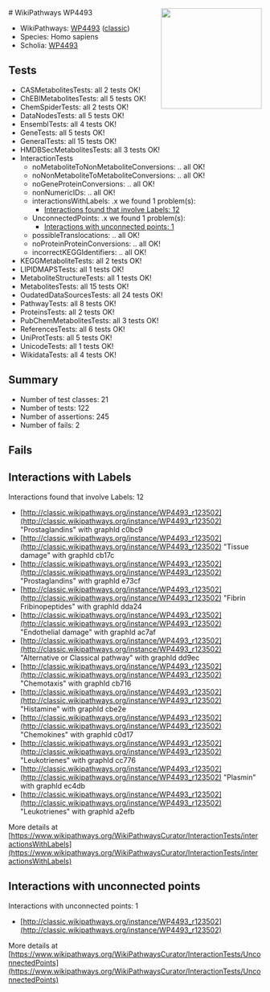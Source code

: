 <img style="float: right; width: 200px" src="https://upload.wikimedia.org/wikipedia/commons/thumb/8/83/Wplogo_with_text_500.png/640px-Wplogo_with_text_500.png" />
# WikiPathways WP4493

* WikiPathways: [WP4493](https://wikipathways.org/pathways/WP4493) ([classic](https://classic.wikipathways.org/instance/WP4493))
* Species: Homo sapiens
* Scholia: [WP4493](https://scholia.toolforge.org/wikipathways/WP4493)
## Tests
* CASMetabolitesTests: all 2 tests OK!
* ChEBIMetabolitesTests: all 5 tests OK!
* ChemSpiderTests: all 2 tests OK!
* DataNodesTests: all 5 tests OK!
* EnsemblTests: all 4 tests OK!
* GeneTests: all 5 tests OK!
* GeneralTests: all 15 tests OK!
* HMDBSecMetabolitesTests: all 3 tests OK!
* InteractionTests
    * noMetaboliteToNonMetaboliteConversions: .. all OK!
    * noNonMetaboliteToMetaboliteConversions: .. all OK!
    * noGeneProteinConversions: .. all OK!
    * nonNumericIDs: .. all OK!
    * interactionsWithLabels: .x we found 1 problem(s):
        * [Interactions found that involve Labels: 12](#fe97a8ba)
    * UnconnectedPoints: .x we found 1 problem(s):
        * [Interactions with unconnected points: 1](#35a61ad9)
    * possibleTranslocations: .. all OK!
    * noProteinProteinConversions: .. all OK!
    * incorrectKEGGIdentifiers: .. all OK!
* KEGGMetaboliteTests: all 2 tests OK!
* LIPIDMAPSTests: all 1 tests OK!
* MetaboliteStructureTests: all 1 tests OK!
* MetabolitesTests: all 15 tests OK!
* OudatedDataSourcesTests: all 24 tests OK!
* PathwayTests: all 8 tests OK!
* ProteinsTests: all 2 tests OK!
* PubChemMetabolitesTests: all 3 tests OK!
* ReferencesTests: all 6 tests OK!
* UniProtTests: all 5 tests OK!
* UnicodeTests: all 1 tests OK!
* WikidataTests: all 4 tests OK!


## Summary

* Number of test classes: 21
* Number of tests: 122
* Number of assertions: 245
* Number of fails: 2

## Fails

<a name="fe97a8ba" />

## Interactions with Labels

Interactions found that involve Labels: 12

* [http://classic.wikipathways.org/instance/WP4493_r123502](http://classic.wikipathways.org/instance/WP4493_r123502) "Prostaglandins" with graphId c0bc9
* [http://classic.wikipathways.org/instance/WP4493_r123502](http://classic.wikipathways.org/instance/WP4493_r123502) "Tissue damage" with graphId cb17c
* [http://classic.wikipathways.org/instance/WP4493_r123502](http://classic.wikipathways.org/instance/WP4493_r123502) "Prostaglandins" with graphId e73cf
* [http://classic.wikipathways.org/instance/WP4493_r123502](http://classic.wikipathways.org/instance/WP4493_r123502) "Fibrin
Fribinopeptides" with graphId dda24
* [http://classic.wikipathways.org/instance/WP4493_r123502](http://classic.wikipathways.org/instance/WP4493_r123502) "Endothelial damage" with graphId ac7af
* [http://classic.wikipathways.org/instance/WP4493_r123502](http://classic.wikipathways.org/instance/WP4493_r123502) "Alternative or
Classical pathway" with graphId dd9ec
* [http://classic.wikipathways.org/instance/WP4493_r123502](http://classic.wikipathways.org/instance/WP4493_r123502) "Chemotaxis" with graphId cb716
* [http://classic.wikipathways.org/instance/WP4493_r123502](http://classic.wikipathways.org/instance/WP4493_r123502) "Histamine" with graphId cbe2e
* [http://classic.wikipathways.org/instance/WP4493_r123502](http://classic.wikipathways.org/instance/WP4493_r123502) "Chemokines" with graphId c0d17
* [http://classic.wikipathways.org/instance/WP4493_r123502](http://classic.wikipathways.org/instance/WP4493_r123502) "Leukotrienes" with graphId cc776
* [http://classic.wikipathways.org/instance/WP4493_r123502](http://classic.wikipathways.org/instance/WP4493_r123502) "Plasmin" with graphId ec4db
* [http://classic.wikipathways.org/instance/WP4493_r123502](http://classic.wikipathways.org/instance/WP4493_r123502) "Leukotrienes" with graphId a2efb


More details at [https://www.wikipathways.org/WikiPathwaysCurator/InteractionTests/interactionsWithLabels](https://www.wikipathways.org/WikiPathwaysCurator/InteractionTests/interactionsWithLabels)

<a name="35a61ad9" />

## Interactions with unconnected points

Interactions with unconnected points: 1

* [http://classic.wikipathways.org/instance/WP4493_r123502](http://classic.wikipathways.org/instance/WP4493_r123502)


More details at [https://www.wikipathways.org/WikiPathwaysCurator/InteractionTests/UnconnectedPoints](https://www.wikipathways.org/WikiPathwaysCurator/InteractionTests/UnconnectedPoints)

